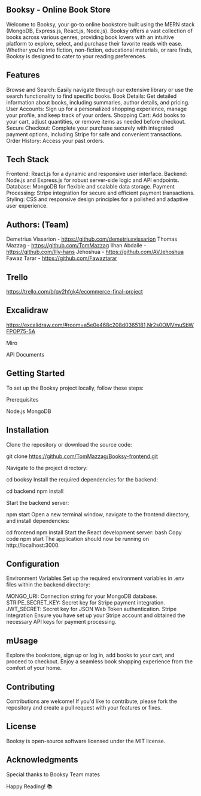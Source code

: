 
## Booksy - Online Book Store

Welcome to Booksy, your go-to online bookstore built using the MERN stack (MongoDB, Express.js, React.js, Node.js). Booksy offers a vast collection of books across various genres, providing book lovers with an intuitive platform to explore, select, and purchase their favorite reads with ease. Whether you're into fiction, non-fiction, educational materials, or rare finds, Booksy is designed to cater to your reading preferences.

## Features

Browse and Search: Easily navigate through our extensive library or use the search functionality to find specific books.
Book Details: Get detailed information about books, including summaries, author details, and pricing.
User Accounts: Sign up for a personalized shopping experience, manage your profile, and keep track of your orders.
Shopping Cart: Add books to your cart, adjust quantities, or remove items as needed before checkout.
Secure Checkout: Complete your purchase securely with integrated payment options, including Stripe for safe and convenient transactions.
Order History: Access your past orders.

## Tech Stack

Frontend: React.js for a dynamic and responsive user interface.
Backend: Node.js and Express.js for robust server-side logic and API endpoints.
Database: MongoDB for flexible and scalable data storage.
Payment Processing: Stripe integration for secure and efficient payment transactions.
Styling: CSS and responsive design principles for a polished and adaptive user experience.


## Authors: (Team)

Demetrius Vissarion - https://github.com/demetriusvissarion
Thomas Mazzag - https://github.com/TomMazzag
Ilhan Abdalle - https://github.com/Illy-hans
Jehoshua - https://github.com/AVJehoshua
Fawaz Tarar - https://github.com/Fawaztarar



## Trello

https://trello.com/b/qv2hfgk4/ecommerce-final-project

## Excalidraw

https://excalidraw.com/#room=a5e0e468c208d0365181,Nr2s0OMVmuSbWFPOP75-5A

Miro



API Documents


## Getting Started

To set up the Booksy project locally, follow these steps:

Prerequisites

Node.js
MongoDB


## Installation

Clone the repository or download the source code:

git clone https://github.com/TomMazzag/Booksy-frontend.git

Navigate to the project directory:

cd booksy
Install the required dependencies for the backend:

cd backend
npm install

Start the backend server:

npm start
Open a new terminal window, navigate to the frontend directory, and install dependencies:

cd frontend
npm install
Start the React development server:
bash
Copy code
npm start
The application should now be running on http://localhost:3000.

## Configuration

Environment Variables
Set up the required environment variables in .env files within the backend directory:

MONGO_URI: Connection string for your MongoDB database.
STRIPE_SECRET_KEY: Secret key for Stripe payment integration.
JWT_SECRET: Secret key for JSON Web Token authentication.
Stripe Integration
Ensure you have set up your Stripe account and obtained the necessary API keys for payment processing.

## mUsage

Explore the bookstore, sign up or log in, add books to your cart, and proceed to checkout. Enjoy a seamless book shopping experience from the comfort of your home.

## Contributing

Contributions are welcome! If you'd like to contribute, please fork the repository and create a pull request with your features or fixes.

## License

Booksy is open-source software licensed under the MIT license.

## Acknowledgments

Special thanks to Booksy Team mates 

Happy Reading! 📚